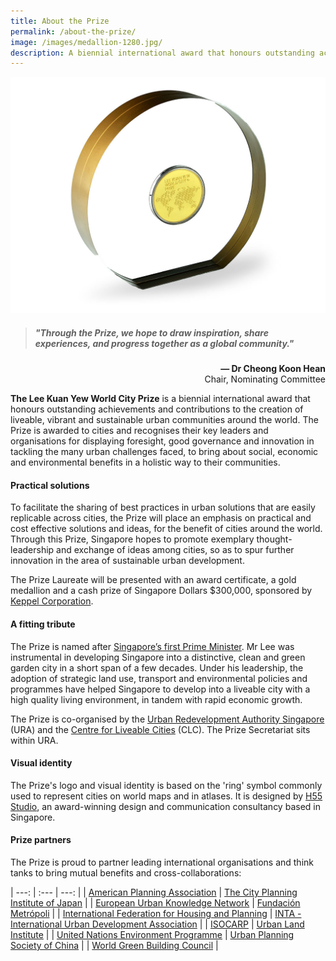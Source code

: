 ```yaml
---
title: About the Prize
permalink: /about-the-prize/
image: /images/medallion-1280.jpg/
description: A biennial international award that honours outstanding achievements and contributions to the creation of liveable, vibrant and sustainable urban communities around the world.
---
```


![medallion](/images/medallion-1280.jpg)

> ##### "Through the Prize, we hope to draw inspiration, share experiences, and progress together as a global community."

<div align="right"><b>— Dr Cheong Koon Hean</b> <br> Chair, Nominating Committee</div>

**The Lee Kuan Yew World City Prize** is a biennial international award that honours outstanding achievements and contributions to the creation of liveable, vibrant and sustainable urban communities around the world. The Prize is awarded to cities and recognises their key leaders and organisations for displaying foresight, good governance and innovation in tackling the many urban challenges faced, to bring about social, economic and environmental benefits in a holistic way to their communities.

#### **Practical solutions**

To facilitate the sharing of best practices in urban solutions that are easily replicable across cities, the Prize will place an emphasis on practical and cost effective solutions and ideas, for the benefit of cities around the world. Through this Prize, Singapore hopes to promote exemplary thought-leadership and exchange of ideas among cities, so as to spur further innovation in the area of sustainable urban development.

The Prize Laureate will be presented with an award certificate, a gold medallion and a cash prize of Singapore Dollars $300,000, sponsored by [Keppel Corporation](https://www.kepcorp.com/).

#### **A fitting tribute**

The Prize is named after [Singapore’s first Prime Minister](https://www.pmo.gov.sg/Past-Prime-Ministers/Mr-LEE-Kuan-Yew). Mr Lee was instrumental in developing Singapore into a distinctive, clean and green garden city in a short span of a few decades. Under his leadership, the adoption of strategic land use, transport and environmental policies and programmes have helped Singapore to develop into a liveable city with a high quality living environment, in tandem with rapid economic growth.

The Prize is co-organised by the [Urban Redevelopment Authority Singapore](https://www.ura.gov.sg/) (URA) and the [Centre for Liveable Cities](https://www.clc.gov.sg/) (CLC). The Prize Secretariat sits within URA. 

#### **Visual identity**

The Prize's logo and visual identity is based on the 'ring' symbol commonly used to represent cities on world maps and in atlases. It is designed by [H55 Studio](https://www.h55studio.com/portfolio/lee-kuan-yew-world-city-prize/), an award-winning design and communication consultancy based in Singapore. 

#### **Prize partners**

The Prize is proud to partner leading international organisations and think tanks to bring mutual benefits and cross-collaborations: 

| ---: | :--- | ---: |
| [American Planning Association](http://www.planning.org/) | [The City Planning Institute of Japan](http://www.cpij.or.jp/eng/) |
| [European Urban Knowledge Network](http://www.eukn.eu/) | [Fundación Metrópoli](http://www.fundacion-metropoli.org/) |
| [International Federation for Housing and Planning](https://www.ifhp.org/) | [INTA - International Urban Development Association](https://inta-aivn.org/en/) |
| [ISOCARP](https://isocarp.org/) | [Urban Land Institute](https://uli.org/) |
| [United Nations Environment Programme](https://www.unenvironment.org/) | [Urban Planning Society of China](http://en.planning.org.cn/) |
| [World Green Building Council](https://www.worldgbc.org/) |
